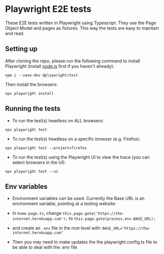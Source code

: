 # Playwright E2E tests

These E2E tests written in Playwright using Typescript. They use the Page Object Model and pages as fixtures. This way the tests are easy to maintain and read.

## Setting up

After cloning the repo, please run the following command to install Playwright (install [node.js](https://nodejs.org/en) first if you haven't already):

```npm i --save-dev @playwright/test```

Then install the browsers:

```npx playwright install```

## Running the tests

- To run the test(s) headless on ALL browsers:

```npx playwright test```

- To run the test(s) headless on a specific browser (e.g. Firefox):

```npx playwright test --project=firefox```

- To run the test(s) using the Playwright UI to view the trace (you can select browsers in the UI):

```npx playwright test --ui```

## Env variables

- Environment variables can be used. Currently the Base URL is an environment variable, pointing at a testing website:

- In ```home-page.ts```, change ```this.page.goto('https://the-internet.herokuapp.com');``` to ```this.page.goto(process.env.BASE_URL);```

- and create an ```.env``` file in the root level with:
```BASE_URL="https://the-internet.herokuapp.com"```

- Then you may need to make updates the the playwright.config.ts file to be able to deal with the .env file
